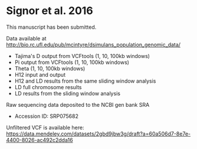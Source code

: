 # Signor et al. 2016

This manuscript has been submitted. 


Data available at http://bio.rc.ufl.edu/pub/mcintyre/dsimulans_population_genomic_data/

  * Tajima's D output from VCFtools (1, 10, 100kb windows)
  * Pi output from VCFtools (1, 10, 100kb windows)
  * Theta (1, 10, 100kb windows)
  * H12 input and output
  * H12 and LD results from the same sliding window analysis
  * LD full chromosome results
  * LD results from the sliding window analysis

Raw sequencing data deposited to the NCBI gen bank SRA
  * Accession ID: SRP075682

Unfiltered VCF is available here: https://data.mendeley.com/datasets/2gbd9jbw3g/draft?a=60a506d7-8e7e-4400-8026-ac492c2dda16 
